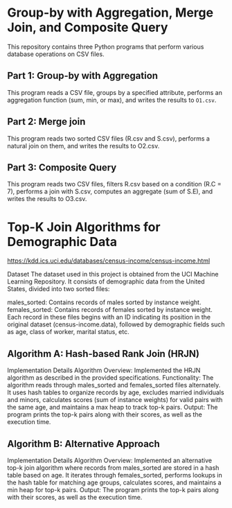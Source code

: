 # Group-by with Aggregation, Merge Join, and Composite Query

This repository contains three Python programs that perform various database operations on CSV files.

## Part 1: Group-by with Aggregation

This program reads a CSV file, groups by a specified attribute, performs an aggregation function (sum, min, or max), and writes the results to `O1.csv`.


## Part 2: Merge join

This program reads two sorted CSV files (R.csv and S.csv), performs a natural join on them, and writes the results to O2.csv.

## Part 3: Composite Query

This program reads two CSV files, filters R.csv based on a condition (R.C = 7), performs a join with S.csv, computes an aggregate (sum of S.E), and writes the results to O3.csv.

# Top-K Join Algorithms for Demographic Data

https://kdd.ics.uci.edu/databases/census-income/census-income.html

Dataset
The dataset used in this project is obtained from the UCI Machine Learning Repository. It consists of demographic data from the United States, divided into two sorted files:

males_sorted: Contains records of males sorted by instance weight.
females_sorted: Contains records of females sorted by instance weight.
Each record in these files begins with an ID indicating its position in the original dataset (census-income.data), followed by demographic fields such as age, class of worker, marital status, etc.

## Algorithm A: Hash-based Rank Join (HRJN)
Implementation Details
Algorithm Overview: Implemented the HRJN algorithm as described in the provided specifications.
Functionality: The algorithm reads through males_sorted and females_sorted files alternately. It uses hash tables to organize records by age, excludes married individuals and minors, calculates scores (sum of instance weights) for valid pairs with the same age, and maintains a max heap to track top-k pairs.
Output: The program prints the top-k pairs along with their scores, as well as the execution time.


## Algorithm B: Alternative Approach
Implementation Details
Algorithm Overview: Implemented an alternative top-k join algorithm where records from males_sorted are stored in a hash table based on age. It iterates through females_sorted, performs lookups in the hash table for matching age groups, calculates scores, and maintains a min heap for top-k pairs.
Output: The program prints the top-k pairs along with their scores, as well as the execution time.
